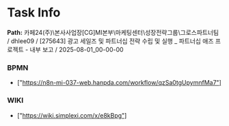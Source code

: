 # Task Info

**Path:** 카페24(주)\본사사업장\[CG]MI본부\마케팅센터\성장전략그룹\그로스파트너팀 / dhlee09 / [275643] 광고 세일즈 및 파트너십 전략 수립 및 실행 _ 파트너십 애즈 프로젝트 - 내부 보고 / 2025-08-01_00-00-00

### BPMN
- ["https://n8n-mi-037-web.hanpda.com/workflow/qzSa0tgUpymnfMa7"]

### WIKI
- ["https://wiki.simplexi.com/x/e8kBpg"]

